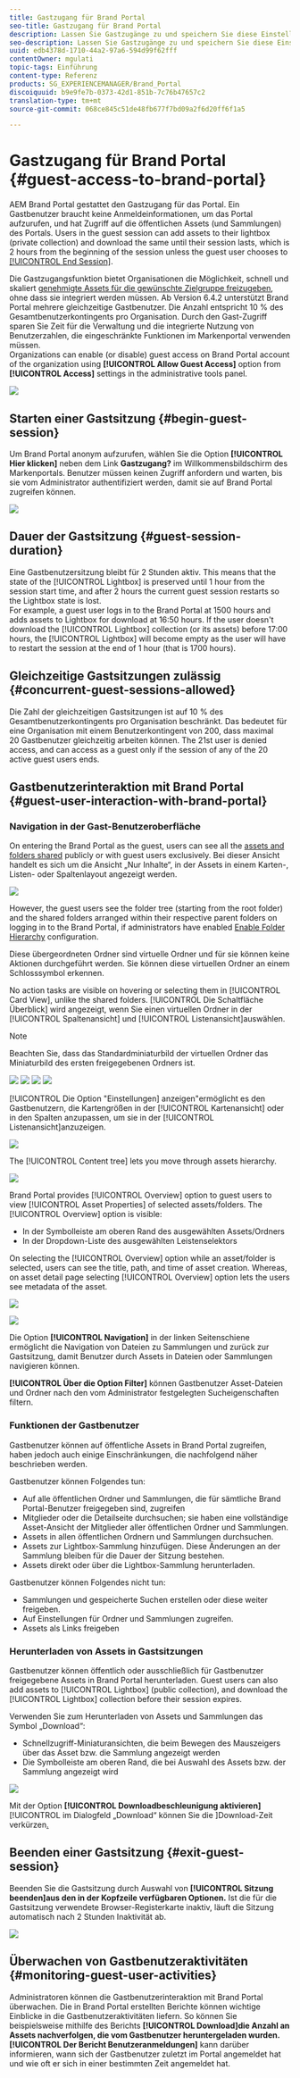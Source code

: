 ```yaml
---
title: Gastzugang für Brand Portal
seo-title: Gastzugang für Brand Portal
description: Lassen Sie Gastzugänge zu und speichern Sie diese Einstellung, um zahlreiche Benutzer zu integrieren, die nicht authentifiziert werden müssen.
seo-description: Lassen Sie Gastzugänge zu und speichern Sie diese Einstellung, um zahlreiche Benutzer zu integrieren, die nicht authentifiziert werden müssen.
uuid: edb4378d-1710-44a2-97a6-594d99f62fff
contentOwner: mgulati
topic-tags: Einführung
content-type: Referenz
products: SG_EXPERIENCEMANAGER/Brand_Portal
discoiquuid: b9e9fe7b-0373-42d1-851b-7c76b47657c2
translation-type: tm+mt
source-git-commit: 068ce845c51de48fb677f7bd09a2f6d20ff6f1a5

---
```



# Gastzugang für Brand Portal {#guest-access-to-brand-portal}

AEM Brand Portal gestattet den Gastzugang für das Portal. Ein Gastbenutzer braucht keine Anmeldeinformationen, um das Portal aufzurufen, und hat Zugriff auf die öffentlichen Assets (und Sammlungen) des Portals. Users in the guest session can add assets to their lightbox (private collection) and download the same until their session lasts, which is 2 hours from the beginning of the session unless the guest user chooses to [[!UICONTROL End Session]](#exit-guest-session).

Die Gastzugangsfunktion bietet Organisationen die Möglichkeit, schnell und skaliert [genehmigte Assets für die gewünschte Zielgruppe freizugeben](../using/brand-portal-sharing-folders.md#how-to-share-folders), ohne dass sie integriert werden müssen. Ab Version 6.4.2 unterstützt Brand Portal mehrere gleichzeitige Gastbenutzer. Die Anzahl entspricht 10 % des Gesamtbenutzerkontingents pro Organisation. Durch den Gast-Zugriff sparen Sie Zeit für die Verwaltung und die integrierte Nutzung von Benutzerzahlen, die eingeschränkte Funktionen im Markenportal verwenden müssen.\
Organizations can enable (or disable) guest access on Brand Portal account of the organization using **[!UICONTROL Allow Guest Access]** option from **[!UICONTROL Access]** settings in the administrative tools panel.

<!--
Comment Type: annotation
Last Modified By: mgulati
Last Modified Date: 2018-08-17T10:42:59.879-0400
Removed the first para: "AEM Assets Brand Portal allows public users to enter the portal anonymously and have restricted access to the allowed public resources as guests. Organization users with guest role need not seek access and authentication from administrators."
-->

![](assets/enable-guest-access.png)

## Starten einer Gastsitzung {#begin-guest-session}

Um Brand Portal anonym aufzurufen, wählen Sie die Option **[!UICONTROL Hier klicken]** neben dem Link **Gastzugang?** im Willkommensbildschirm des Markenportals. Benutzer müssen keinen Zugriff anfordern und warten, bis sie vom Administrator authentifiziert werden, damit sie auf Brand Portal zugreifen können.

![](assets/bp-login-screen.png)

## Dauer der Gastsitzung {#guest-session-duration}

Eine Gastbenutzersitzung bleibt für 2 Stunden aktiv. This means that the state of the [!UICONTROL Lightbox] is preserved until 1 hour from the session start time, and after 2 hours the current guest session restarts so the Lightbox state is lost.\
For example, a guest user logs in to the Brand Portal at 1500 hours and adds assets to Lightbox for download at 16:50 hours. If the user doesn't download the [!UICONTROL Lightbox] collection (or its assets) before 17:00 hours, the [!UICONTROL Lightbox] will become empty as the user will have to restart the session at the end of 1 hour (that is 1700 hours).

## Gleichzeitige Gastsitzungen zulässig {#concurrent-guest-sessions-allowed}

Die Zahl der gleichzeitigen Gastsitzungen ist auf 10 % des Gesamtbenutzerkontingents pro Organisation beschränkt. Das bedeutet für eine Organisation mit einem Benutzerkontingent von 200, dass maximal 20 Gastbenutzer gleichzeitig arbeiten können. The 21st user is denied access, and can access as a guest only if the session of any of the 20 active guest users ends.

## Gastbenutzerinteraktion mit Brand Portal {#guest-user-interaction-with-brand-portal}

### Navigation in der Gast-Benutzeroberfläche

On entering the Brand Portal as the guest, users can see all the [assets and folders shared](../using/brand-portal-sharing-folders.md#sharefolders) publicly or with guest users exclusively. Bei dieser Ansicht handelt es sich um die Ansicht „Nur Inhalte“, in der Assets in einem Karten-, Listen- oder Spaltenlayout angezeigt werden.

![](assets/disabled-folder-hierarchy1.png)

However, the guest users see the folder tree (starting from the root folder) and the shared folders arranged within their respective parent folders on logging in to the Brand Portal, if administrators have enabled [Enable Folder Hierarchy](../using/brand-portal-general-configuration.md#main-pars-header-1621071021) configuration.

Diese übergeordneten Ordner sind virtuelle Ordner und für sie können keine Aktionen durchgeführt werden. Sie können diese virtuellen Ordner an einem Schlosssymbol erkennen.

No action tasks are visible on hovering or selecting them in [!UICONTROL Card View], unlike the shared folders. [!UICONTROL Die Schaltfläche Überblick] wird angezeigt, wenn Sie einen virtuellen Ordner in der [!UICONTROL Spaltenansicht] und [!UICONTROL Listenansicht]auswählen.

>[!NOTE]
>
>Beachten Sie, dass das Standardminiaturbild der virtuellen Ordner das Miniaturbild des ersten freigegebenen Ordners ist.

![](assets/enabled-hierarchy1.png) ![](assets/hierarchy1-nonadmin.png) ![](assets/hierarchy-nonadmin.png) ![](assets/hierarchy2-nonadmin.png)

[!UICONTROL Die Option "Einstellungen] anzeigen"ermöglicht es den Gastbenutzern, die Kartengrößen in der [!UICONTROL Kartenansicht] oder in den Spalten anzupassen, um sie in der [!UICONTROL Listenansicht]anzuzeigen.

![](assets/nav-guest-user.png)

The [!UICONTROL Content tree] lets you move through assets hierarchy.

![](assets/guest-login-ui.png)

Brand Portal provides [!UICONTROL Overview] option to guest users to view [!UICONTROL Asset Properties] of selected assets/folders. The [!UICONTROL Overview] option is visible:

* In der Symbolleiste am oberen Rand des ausgewählten Assets/Ordners
* In der Dropdown-Liste des ausgewählten Leistenselektors

On selecting the [!UICONTROL Overview] option while an asset/folder is selected, users can see the title, path, and time of asset creation. Whereas, on asset detail page selecting [!UICONTROL Overview] option lets the users see metadata of the asset.

![](assets/overview-option-1.png)

![](assets/overview-rail-selector-1.png)

Die Option **[!UICONTROL Navigation]** in der linken Seitenschiene ermöglicht die Navigation von Dateien zu Sammlungen und zurück zur Gastsitzung, damit Benutzer durch Assets in Dateien oder Sammlungen navigieren können.

**[!UICONTROL Über die Option Filter]** können Gastbenutzer Asset-Dateien und Ordner nach den vom Administrator festgelegten Sucheigenschaften filtern.

### Funktionen der Gastbenutzer

Gastbenutzer können auf öffentliche Assets in Brand Portal zugreifen, haben jedoch auch einige Einschränkungen, die nachfolgend näher beschrieben werden.

Gastbenutzer können Folgendes tun:

* Auf alle öffentlichen Ordner und Sammlungen, die für sämtliche Brand Portal-Benutzer freigegeben sind, zugreifen
* Mitglieder oder die Detailseite durchsuchen; sie haben eine vollständige Asset-Ansicht der Mitglieder aller öffentlichen Ordner und Sammlungen.
* Assets in allen öffentlichen Ordnern und Sammlungen durchsuchen.
* Assets zur Lightbox-Sammlung hinzufügen. Diese Änderungen an der Sammlung bleiben für die Dauer der Sitzung bestehen.
* Assets direkt oder über die Lightbox-Sammlung herunterladen.

Gastbenutzer können Folgendes nicht tun:

* Sammlungen und gespeicherte Suchen erstellen oder diese weiter freigeben.
* Auf Einstellungen für Ordner und Sammlungen zugreifen.
* Assets als Links freigeben

### Herunterladen von Assets in Gastsitzungen

Gastbenutzer können öffentlich oder ausschließlich für Gastbenutzer freigegebene Assets in Brand Portal herunterladen. Guest users can also add assets to [!UICONTROL Lightbox] (public collection), and download the [!UICONTROL Lightbox] collection before their session expires.

Verwenden Sie zum Herunterladen von Assets und Sammlungen das Symbol „Download“:

* Schnellzugriff-Miniaturansichten, die beim Bewegen des Mauszeigers über das Asset bzw. die Sammlung angezeigt werden
* Die Symbolleiste am oberen Rand, die bei Auswahl des Assets bzw. der Sammlung angezeigt wird

![](assets/download-on-guest.png)

Mit der Option **[!UICONTROL Downloadbeschleunigung aktivieren]**[!UICONTROL  im Dialogfeld „Download“ können Sie die ]Download-Zeit verkürzen[.](../using/accelerated-download.md)

## Beenden einer Gastsitzung {#exit-guest-session}

Beenden Sie die Gastsitzung durch Auswahl von **[!UICONTROL Sitzung beenden]aus den in der Kopfzeile verfügbaren Optionen.** Ist die für die Gastsitzung verwendete Browser-Registerkarte inaktiv, läuft die Sitzung automatisch nach 2 Stunden Inaktivität ab.

![](assets/end-guest-session.png)

## Überwachen von Gastbenutzeraktivitäten {#monitoring-guest-user-activities}

Administratoren können die Gastbenutzerinteraktion mit Brand Portal überwachen. Die in Brand Portal erstellten Berichte können wichtige Einblicke in die Gastbenutzeraktivitäten liefern. So können Sie beispielsweise mithilfe des Berichts **[!UICONTROL Download]die Anzahl an Assets nachverfolgen, die vom Gastbenutzer heruntergeladen wurden.** **[!UICONTROL Der Bericht Benutzeranmeldungen]** kann darüber informieren, wann sich der Gastbenutzer zuletzt im Portal angemeldet hat und wie oft er sich in einer bestimmten Zeit angemeldet hat.
